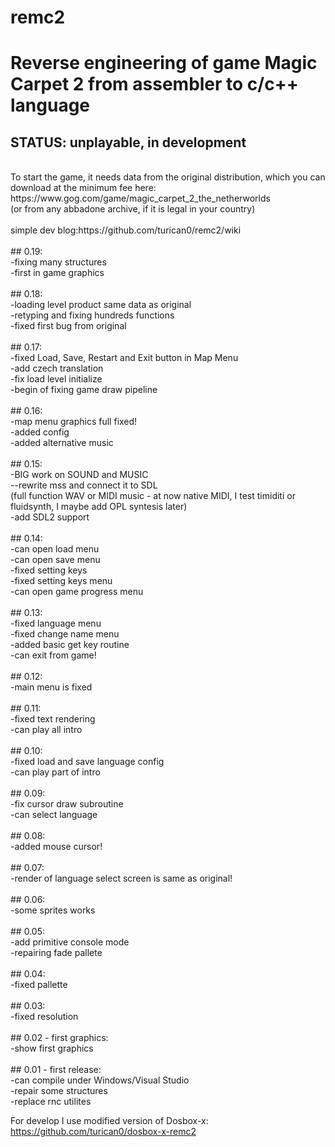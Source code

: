 # remc2
# Reverse engineering of game Magic Carpet 2 from assembler to c/c++ language<br />
## STATUS: unplayable, in development<br />
<br />
To start the game, it needs data from the original distribution, which you can download at the minimum fee here:<br />
https://www.gog.com/game/magic_carpet_2_the_netherworlds<br />
(or from any abbadone archive, if it is legal in your country)<br />
<br />
simple dev blog:https://github.com/turican0/remc2/wiki<br />
<br />
## 0.19:<br />
-fixing many structures<br />
-first in game graphics<br />
<br />
## 0.18:<br />
-loading level product same data as original<br />
-retyping and fixing hundreds functions<br />
-fixed first bug from original<br />
<br />
## 0.17:<br />
-fixed Load, Save, Restart and Exit button in Map Menu<br />
-add czech translation<br />
-fix load level initialize<br />
-begin of fixing game draw pipeline<br />
<br />
## 0.16:<br />
-map menu graphics full fixed!<br />
-added config<br />
-added alternative music<br />
<br />
## 0.15:<br />
-BIG work on SOUND and MUSIC<br />
--rewrite mss and connect it to SDL<br />
(full function WAV or MIDI music - at now native MIDI, I test timiditi or fluidsynth, I maybe add OPL syntesis later)<br />
-add SDL2 support<br />
<br />
## 0.14:<br />
-can open load menu<br />
-can open save menu<br />
-fixed setting keys<br />
-fixed setting keys menu<br />
-can open game progress menu<br />
<br />
## 0.13:<br />
-fixed language menu<br />
-fixed change name menu<br />
-added basic get key routine<br />
-can exit from game!<br />
<br />
## 0.12:<br />
-main menu is fixed<br />
<br />
## 0.11:<br />
-fixed text rendering<br />
-can play all intro<br />
<br />
## 0.10:<br />
-fixed load and save language config<br />
-can play part of intro<br />
<br />
## 0.09:<br />
-fix cursor draw subroutine<br />
-can select language<br />
<br />
## 0.08:<br />
-added mouse cursor!<br />
<br />
## 0.07:<br />
-render of language select screen is same as original!<br />
<br />
## 0.06:<br />
-some sprites works<br />
<br />
## 0.05:<br />
-add primitive console mode<br />
-repairing fade pallete<br />
<br />
## 0.04:<br />
-fixed pallette<br />
<br />
## 0.03:<br />
-fixed resolution<br />
<br />
## 0.02 - first graphics:<br />
-show first graphics<br />
<br />
## 0.01 - first release:<br />
-can compile under Windows/Visual Studio<br />
-repair some structures<br />
-replace rnc utilites<br />

For develop I use modified version of Dosbox-x:
https://github.com/turican0/dosbox-x-remc2
